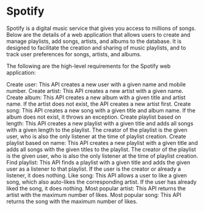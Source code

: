 # Spotify
Spotify is a digital music service that gives you access to millions of songs. Below are the details of a web application that allows users to create and manage playlists, add songs, artists, and albums to the database. It is designed to facilitate the creation and sharing of music playlists, and to track user preferences for songs, artists, and albums.

The following are the high-level requirements for the Spotify web application:

Create user: This API creates a new user with a given name and mobile number.
Create artist: This API creates a new artist with a given name.
Create album: This API creates a new album with a given title and artist name. If the artist does not exist, the API creates a new artist first.
Create song: This API creates a new song with a given title and album name. If the album does not exist, it throws an exception.
Create playlist based on length: This API creates a new playlist with a given title and adds all songs with a given length to the playlist. The creator of the playlist is the given user, who is also the only listener at the time of playlist creation.
Create playlist based on name: This API creates a new playlist with a given title and adds all songs with the given titles to the playlist. The creator of the playlist is the given user, who is also the only listener at the time of playlist creation.
Find playlist: This API finds a playlist with a given title and adds the given user as a listener to that playlist. If the user is the creator or already a listener, it does nothing.
Like song: This API allows a user to like a given song, which also auto-likes the corresponding artist. If the user has already liked the song, it does nothing.
Most popular artist: This API returns the artist with the maximum number of likes.
Most popular song: This API returns the song with the maximum number of likes.
